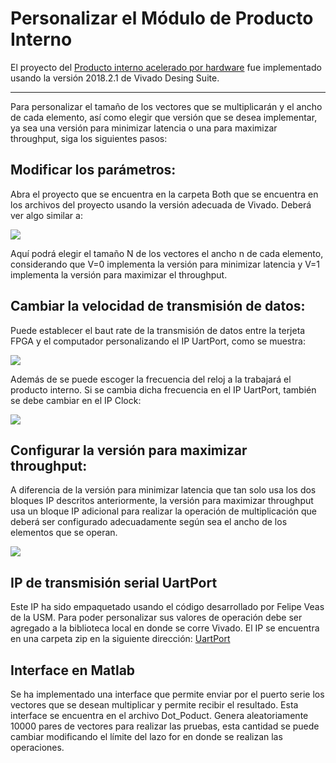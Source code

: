 # Personalizar el Módulo de Producto Interno  

El proyecto del [Producto interno acelerado por hardware](https://github.com/angello220/Producto_interno) fue implementado usando la versión 2018.2.1 de Vivado Desing Suite.
***
Para personalizar el tamaño de los vectores que se multiplicarán y el ancho de cada elemento, así como elegir que versión que se desea implementar, ya sea una versión para minimizar latencia o una para maximizar throughput, siga los siguientes pasos:

## Modificar los parámetros:

Abra el proyecto que se encuentra en la carpeta Both que se encuentra en los archivos del proyecto usando la versión adecuada de Vivado. Deberá ver algo similar a:

![](https://github.com/angello220/Images/blob/master/Producto_interno/Captura1.PNG)

Aquí podrá elegir el tamaño N de los vectores el ancho n de cada elemento, considerando que V=0 implementa la versión para minimizar latencia y V=1 implementa la versión  para maximizar el throughput.

## Cambiar la velocidad de transmisión de datos:

Puede establecer el baut rate de la transmisión de datos entre la terjeta FPGA y el computador personalizando el IP UartPort, como se muestra:

![](https://github.com/angello220/Images/blob/master/Producto_interno/Captura3.PNG)

Además de se puede escoger la frecuencia del reloj a la trabajará el producto interno. Si se cambia dicha frecuencia en el IP UartPort, también se debe cambiar en el IP Clock:

![](https://github.com/angello220/Images/blob/master/Producto_interno/Captura2.PNG)

## Configurar la versión para maximizar throughput:

A diferencia de la versión para minimizar latencia que tan solo usa los dos bloques IP descritos anteriormente, la versión para maximizar throughput usa un bloque IP adicional para realizar la operación de multiplicación que deberá ser configurado adecuadamente según sea el ancho de los elementos que se operan. 

![](https://github.com/angello220/Images/blob/master/Producto_interno/Captura2.PNG)

## IP de transmisión serial UartPort
Este IP ha sido empaquetado usando el código desarrollado por Felipe Veas de la USM. Para poder personalizar sus valores de operación debe ser agregado a la biblioteca local en donde se corre Vivado. El IP se encuentra en una carpeta zip en la siguiente dirección: [UartPort](https://github.com/angello220/Producto_interno/tree/master/HDL/Uart_IP)

## Interface en Matlab
Se ha implementado una interface que permite enviar por el puerto serie los vectores que se desean multiplicar y permite recibir el resultado. Esta interface se encuentra en el archivo Dot_Poduct. Genera aleatoriamente 10000 pares de vectores para realizar las pruebas, esta cantidad se puede cambiar modificando el límite del lazo for en donde se realizan las operaciones.

